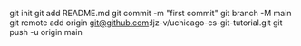 git init
git add README.md
git commit -m "first commit"
git branch -M main
git remote add origin git@github.com:ljz-v/uchicago-cs-git-tutorial.git
git push -u origin main
